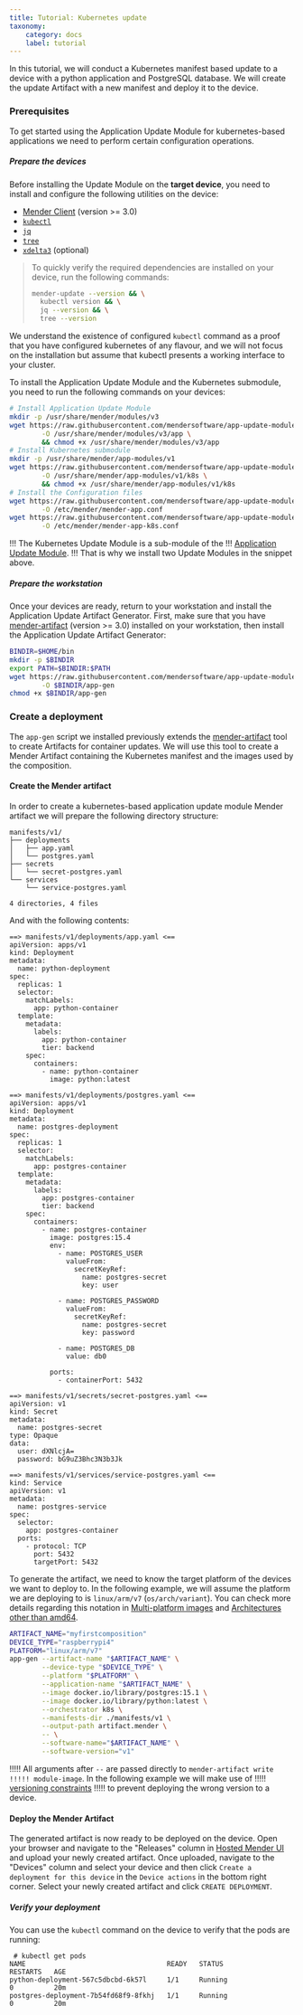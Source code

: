 ```yaml
---
title: Tutorial: Kubernetes update
taxonomy:
    category: docs
    label: tutorial
---
```


In this tutorial, we will conduct a Kubernetes manifest based update to a device 
with a python application and PostgreSQL database. We will create the update
Artifact with a new manifest and deploy it to the device.

### Prerequisites

To get started using the Application Update Module for kubernetes-based applications
we need to perform certain configuration operations.

##### Prepare the devices
Before installing the Update Module on the **target device**, you need to install and configure
the following utilities on the device:
 * [Mender Client](../../../03.Client-installation/02.Install-with-Debian-package) (version >= 3.0)
 * [`kubectl`](https://kubernetes.io/docs/tasks/tools/)
 * [`jq`](https://jqlang.github.io/jq/)
 * [`tree`](http://mama.indstate.edu/users/ice/tree/)
 * [`xdelta3`](https://github.com/jmacd/xdelta) (optional)

> To quickly verify the required dependencies are installed on your device, run
> the following commands:
> ```bash
> mender-update --version && \
>   kubectl version && \
>   jq --version && \
>   tree --version
> ```

We understand the existence of configured `kubectl` command as a proof that you have
configured kubernetes of any flavour, and we will not focus on the installation
but assume that kubectl presents a working interface to your cluster.

To install the Application Update Module and the Kubernetes submodule,
you need to run the following commands on your devices:
<!--AUTOVERSION: "app-update-module/%/"/ignore-->
```bash
# Install Application Update Module
mkdir -p /usr/share/mender/modules/v3
wget https://raw.githubusercontent.com/mendersoftware/app-update-module/1.0.0/src/app \
        -O /usr/share/mender/modules/v3/app \
        && chmod +x /usr/share/mender/modules/v3/app
# Install Kubernetes submodule
mkdir -p /usr/share/mender/app-modules/v1
wget https://raw.githubusercontent.com/mendersoftware/app-update-module/1.0.0/src/app-modules/k8s \
        -O /usr/share/mender/app-modules/v1/k8s \
        && chmod +x /usr/share/mender/app-modules/v1/k8s
# Install the Configuration files
wget https://raw.githubusercontent.com/mendersoftware/app-update-module/1.0.0/conf/mender-app.conf \
        -O /etc/mender/mender-app.conf
wget https://raw.githubusercontent.com/mendersoftware/app-update-module/1.0.0/conf/mender-app-k8s.conf \
        -O /etc/mender/mender-app-k8s.conf
```

<!--AUTOVERSION: "app-update-module/blob/%/"/ignore-->
!!! The Kubernetes Update Module is a sub-module of the
!!! [Application Update Module](https://github.com/mendersoftware/app-update-module/blob/master/docs/README-submodule-api.md#applications-updates).
!!! That is why we install two Update Modules in the snippet above.

##### Prepare the workstation
Once your devices are ready, return to your workstation and install the
Application Update Artifact Generator. First, make sure that you have
[mender-artifact](../../../12.Downloads/01.Workstation-tools/docs.md#mender-artifact) (version >= 3.0) installed
on your workstation, then install the Application Update Artifact Generator:
<!--AUTOVERSION: "app-update-module/%/"/ignore-->
```bash
BINDIR=$HOME/bin
mkdir -p $BINDIR
export PATH=$BINDIR:$PATH
wget https://raw.githubusercontent.com/mendersoftware/app-update-module/1.0.0/gen/app-gen \
        -O $BINDIR/app-gen
chmod +x $BINDIR/app-gen
```

### Create a deployment
The `app-gen` script we installed previously extends the
[mender-artifact](../../../12.Downloads/01.Workstation-tools/docs.md#mender-artifact) tool to create
Artifacts for container updates. We will use this tool to create a Mender
Artifact containing the Kubernetes manifest and the images used by
the composition.

#### Create the Mender artifact

In order to create a kubernetes-based application update module Mender artifact
we will prepare the following directory structure:

```shell
manifests/v1/
├── deployments
│   ├── app.yaml
│   └── postgres.yaml
├── secrets
│   └── secret-postgres.yaml
└── services
    └── service-postgres.yaml

4 directories, 4 files
```

And with the following contents:
```shell
==> manifests/v1/deployments/app.yaml <==
apiVersion: apps/v1
kind: Deployment
metadata:
  name: python-deployment
spec:
  replicas: 1
  selector:
    matchLabels:
      app: python-container
  template:
    metadata:
      labels:
        app: python-container
        tier: backend
    spec:
      containers:
        - name: python-container
          image: python:latest

==> manifests/v1/deployments/postgres.yaml <==
apiVersion: apps/v1
kind: Deployment
metadata:
  name: postgres-deployment
spec:
  replicas: 1
  selector:
    matchLabels:
      app: postgres-container
  template:
    metadata:
      labels:
        app: postgres-container
        tier: backend
    spec:
      containers:
        - name: postgres-container
          image: postgres:15.4
          env:
            - name: POSTGRES_USER
              valueFrom:
                secretKeyRef:
                  name: postgres-secret
                  key: user

            - name: POSTGRES_PASSWORD
              valueFrom:
                secretKeyRef:
                  name: postgres-secret
                  key: password

            - name: POSTGRES_DB
              value: db0

          ports:
            - containerPort: 5432

==> manifests/v1/secrets/secret-postgres.yaml <==
apiVersion: v1
kind: Secret
metadata:
  name: postgres-secret
type: Opaque
data:
  user: dXNlcjA=
  password: bG9uZ3Bhc3N3b3Jk

==> manifests/v1/services/service-postgres.yaml <==
kind: Service
apiVersion: v1
metadata:
  name: postgres-service
spec:
  selector:
    app: postgres-container
  ports:
    - protocol: TCP
      port: 5432
      targetPort: 5432
```

To generate the artifact, we need to know the target platform of the devices we
want to deploy to. In the following example, we will assume the platform we are
deploying to is `linux/arm/v7` (`os/arch/variant`). You can check more details regarding
this notation in [Multi-platform images](https://docs.docker.com/build/building/multi-platform/) and
[Architectures other than amd64](https://github.com/docker-library/official-images#architectures-other-than-amd64).
```bash
ARTIFACT_NAME="myfirstcomposition"
DEVICE_TYPE="raspberrypi4"
PLATFORM="linux/arm/v7"
app-gen --artifact-name "$ARTIFACT_NAME" \
        --device-type "$DEVICE_TYPE" \
        --platform "$PLATFORM" \
        --application-name "$ARTIFACT_NAME" \
        --image docker.io/library/postgres:15.1 \
        --image docker.io/library/python:latest \
        --orchestrator k8s \
        --manifests-dir ./manifests/v1 \
        --output-path artifact.mender \
        -- \
        --software-name="$ARTIFACT_NAME" \
        --software-version="v1"
```

!!!!! All arguments after `--` are passed directly to `mender-artifact write
!!!!! module-image`. In the following example we will make use of
!!!!! [versioning constraints](../../09.Software-versioning/docs.md#application-updates-update-modules)
!!!!! to prevent deploying the wrong version to a device.

#### Deploy the Mender Artifact

The generated artifact is now ready to be deployed on the device. Open your
browser and navigate to the "Releases" column in [Hosted Mender
UI](https://hosted.mender.io/ui/releases) and upload your newly created
artifact. Once uploaded, navigate to the "Devices" column and select your device
and then click `Create a deployment for this device` in the `Device actions` in
the bottom right corner. Select your newly created artifact and click `CREATE
DEPLOYMENT`.

##### Verify your deployment

You can use the `kubectl` command on the device to verify that the pods are running:

```shell
 # kubectl get pods
NAME                                   READY   STATUS                   RESTARTS   AGE
python-deployment-567c5dbcbd-6k57l     1/1     Running                  0          20m
postgres-deployment-7b54fd68f9-8fkhj   1/1     Running                  0          20m
```
